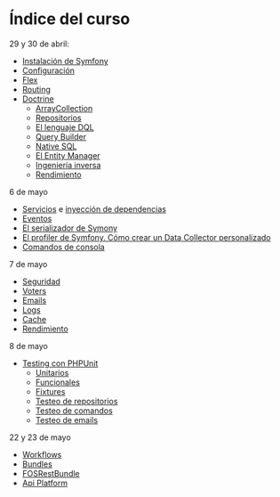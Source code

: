 # Índice del curso

29 y 30 de abril:

- [Instalación de Symfony](./instalacion.md)
- [Configuración](./configuracion.md)
- [Flex](./flex.md)
- [Routing](./routing.md)
- [Doctrine](./doctrine.md)
  - [ArrayCollection](./doctrine-array-collection.md)
  - [Repositorios](./doctrine-repositorios.md)
  - [El lenguaje DQL](./doctrine-dql.md)
  - [Query Builder](./doctrine-query-builder.md)
  - [Native SQL](./doctrine-nativesql.md)
  - [El Entity Manager](./doctrine-em.md)
  - [Ingeniería inversa](./doctrine-ingenieriainversa.md)
  - [Rendimiento](./doctrine-performance.md)

6 de mayo

- [Servicios](./servicios.md) e [inyección de dependencias](./inyeccion-dependencias.md)
- [Eventos](./events.md)
- [El serializador de Symony](./serializer.md)
- [El profiler de Symfony. Cómo crear un Data Collector personalizado](./profiler.md)
- [Comandos de consola](./comandos-consola.md)

7 de mayo

- [Seguridad](./security)
- [Voters](./voters.md)
- [Emails](./emails.md)
- [Logs](./logs.md)
- [Cache](./cache.md)
- [Rendimiento](./performance.md)

8 de mayo

- [Testing con PHPUnit](./tests.md)
  - [Unitarios](./tests-unitarios.md)
  - [Funcionales](./tests-funcionales.md)
  - [Fixtures](./tests-fixtures.md)
  - [Testeo de repositorios](./testing-repositories.md)
  - [Testeo de comandos](./testing-commands.md)
  - [Testeo de emails](./testing-emails.md)

22 y 23 de mayo

- [Workflows](./workflows.md)
- [Bundles](./bundles.md)
- [FOSRestBundle](https://symfony.com/doc/master/bundles/FOSRestBundle/index.html)
- [Api Platform](https://api-platform.com)
